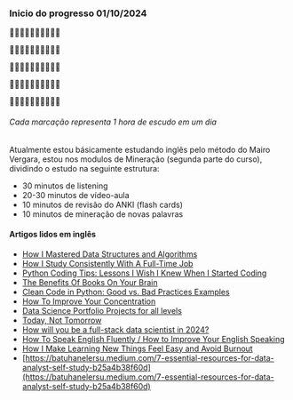 ### Inicio do progresso 01/10/2024

:white_square_button::white_square_button::white_square_button::white_square_button::white_square_button::white_square_button::white_square_button::white_square_button::white_square_button::white_square_button:

:white_square_button::white_square_button::white_square_button::white_square_button::white_square_button::white_square_button::white_square_button::white_square_button::white_square_button::white_square_button:

:white_square_button::white_square_button::white_square_button::white_square_button::white_square_button::white_square_button::white_square_button::white_square_button::white_square_button::white_square_button:

:white_square_button::white_square_button::white_square_button::white_square_button::white_square_button::white_square_button::white_square_button::white_square_button::white_square_button::white_square_button:

:white_square_button::white_square_button::black_square_button::black_square_button::black_square_button::black_square_button::black_square_button::black_square_button::black_square_button::black_square_button:

###### Cada marcação representa 1 hora de escudo em um dia

Atualmente estou básicamente estudando inglês pelo método do Mairo Vergara, estou nos modulos de Mineração (segunda parte do curso), dividindo o estudo na seguinte estrutura:

- 30 minutos de listening
- 20-30 minutos de vídeo-aula
- 10 minutos de revisão do ANKI (flash cards)
- 10 minutos de mineração de novas palavras

#### Artigos lidos em inglês

- [How I Mastered Data Structures and Algorithms](https://medium.com/algomaster-io/how-i-mastered-data-structures-and-algorithms-eb8c5273c56d)
- [How I Study Consistently With A Full-Time Job](https://medium.com/write-a-catalyst/how-i-study-consistently-with-a-full-time-job-fc3362793def)
- [Python Coding Tips: Lessons I Wish I Knew When I Started Coding](https://medium.com/@yaduvanshineelam09/python-coding-tips-lessons-i-wish-i-knew-when-i-started-coding-4e9d9cd0aefb)
- [The Benefits Of Books On Your Brain](https://medium.com/illumination/the-effects-of-books-on-your-brain-9e4d166e9ee8)
- [Clean Code in Python: Good vs. Bad Practices Examples](https://medium.com/pythons-gurus/clean-code-in-python-good-vs-bad-practices-examples-2df344bddacc)
- [How To Improve Your Concentration](https://medium.com/practice-in-public/how-to-build-a-sharp-focus-410ab2e1c2ab)
- [Data Science Portfolio Projects for all levels](https://medium.com/@bhavikjikadara/data-science-portfolio-projects-for-all-levels-c0ccf6c6a9dc)
- [Today, Not Tomorrow](https://medium.com/illumination/today-not-tomorrow-advice-from-the-stoics-2f489f9096ff)
- [How will you be a full-stack data scientist in 2024?](https://medium.com/@aserdargun/how-will-you-become-a-full-stack-data-scientist-in-2024-d1cecb471782)
- [How To Speak English Fluently / How to Improve Your English Speaking](https://medium.com/@kashafasalm8/how-to-speak-english-fluently-how-to-improve-your-english-speaking-34ab77fa3ce4)
- [How I Make Learning New Things Feel Easy and Avoid Burnout](https://medium.com/illumination/how-i-make-learning-new-things-feel-easy-and-avoid-burnout-391892b13f93)
- [https://batuhanelersu.medium.com/7-essential-resources-for-data-analyst-self-study-b25a4b38f60d](https://batuhanelersu.medium.com/7-essential-resources-for-data-analyst-self-study-b25a4b38f60d)
